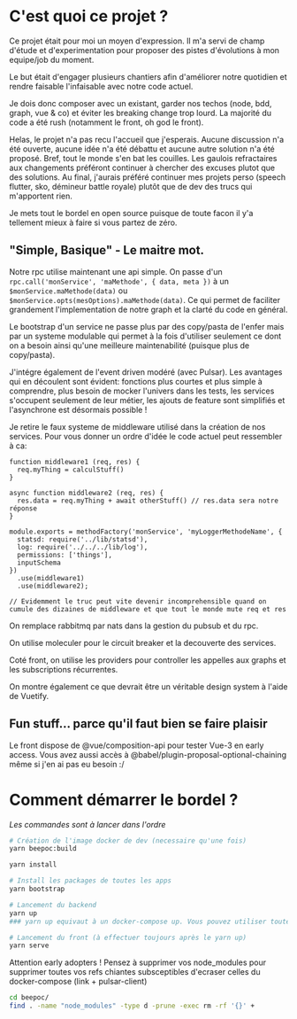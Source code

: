 # C'est quoi ce projet ?

Ce projet était pour moi un moyen d'expression. Il m'a servi de champ d'étude et d'experimentation pour proposer des pistes d'évolutions à mon equipe/job du moment.

Le but était d'engager plusieurs chantiers afin d'améliorer notre quotidien et rendre faisable l'infaisable avec notre code actuel.

Je dois donc composer avec un existant, garder nos techos (node, bdd, graph, vue & co) et éviter les breaking change trop lourd. La majorité du code a été rush (notamment le front, oh god le front).

Helas, le projet n'a pas recu l'accueil que j'esperais. Aucune discussion n'a été ouverte, aucune idée n'a été débattu et aucune autre solution n'a été proposé. Bref, tout le monde s'en bat les couilles. Les gaulois refractaires aux changements préféront continuer à chercher des excuses plutot que des solutions. Au final, j'aurais préféré continuer mes projets perso (speech flutter, sko, démineur battle royale) plutôt que de dev des trucs qui m'apportent rien.

Je mets tout le bordel en open source puisque de toute facon il y'a tellement mieux à faire si vous partez de zéro.

## "Simple, Basique" - Le maitre mot.

Notre rpc utilise maintenant une api simple. On passe d'un `rpc.call('monService', 'maMethode', { data, meta })` à un `$monService.maMethode(data)` ou `$monService.opts(mesOptions).maMethode(data)`. Ce qui permet de faciliter grandement l'implementation de notre graph et la clarté du code en général. 

Le bootstrap d'un service ne passe plus par des copy/pasta de l'enfer mais par un systeme modulable qui permet à la fois d'utiliser seulement ce dont on a besoin ainsi qu'une meilleure maintenabilité (puisque plus de copy/pasta).

J'intégre également de l'event driven modéré (avec Pulsar). Les avantages qui en découlent sont évident: fonctions plus courtes et plus simple à comprendre, plus besoin de mocker l'univers dans les tests, les services s'occupent seulement de leur métier, les ajouts de feature sont simplifiés et l'asynchrone est désormais possible !

Je retire le faux systeme de middleware utilisé dans la création de nos services. Pour vous donner un ordre d'idée le code actuel peut ressembler à ca:

```
function middleware1 (req, res) {
  req.myThing = calculStuff()
}

async function middleware2 (req, res) {
  res.data = req.myThing + await otherStuff() // res.data sera notre réponse
}

module.exports = methodFactory('monService', 'myLoggerMethodeName', {
  statsd: require('../lib/statsd'),
  log: require('../../../lib/log'),
  permissions: ['things'],
  inputSchema
})
  .use(middleware1)
  .use(middleware2);

// Evidemment le truc peut vite devenir incomprehensible quand on cumule des dizaines de middleware et que tout le monde mute req et res
```


On remplace rabbitmq par nats dans la gestion du pubsub et du rpc.

On utilise moleculer pour le circuit breaker et la decouverte des services.

Coté front, on utilise les providers pour controller les appelles aux graphs et les subscriptions récurrentes. 

On montre également ce que devrait être un véritable design system à l'aide de Vuetify.


## Fun stuff... parce qu'il faut bien se faire plaisir


Le front dispose de @vue/composition-api pour tester Vue-3 en early access. Vous avez aussi accès à @babel/plugin-proposal-optional-chaining même si j'en ai pas eu besoin :/


# Comment démarrer le bordel ?

_Les commandes sont à lancer dans l'ordre_

``` bash
# Création de l'image docker de dev (necessaire qu'une fois)
yarn beepoc:build

yarn install

# Install les packages de toutes les apps
yarn bootstrap

# Lancement du backend
yarn up
### yarn up equivaut à un docker-compose up. Vous pouvez utiliser toutes les fonctionnalites de docker-compose normalement. (docker-compose logs, docker-compose stop, docker-compose restart, ...)

# Lancement du front (à effectuer toujours après le yarn up)
yarn serve
```


Attention early adopters ! Pensez à supprimer vos node_modules pour supprimer toutes vos refs chiantes subsceptibles d'ecraser celles du docker-compose (link + pulsar-client)
``` bash
cd beepoc/
find . -name "node_modules" -type d -prune -exec rm -rf '{}' +
```

